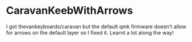 # CaravanKeebWithArrows
I got thevankeyboards/caravan but the default qmk firmware doesn't allow for arrows on the default layer so I fixed it. Learnt a lot along the way!
